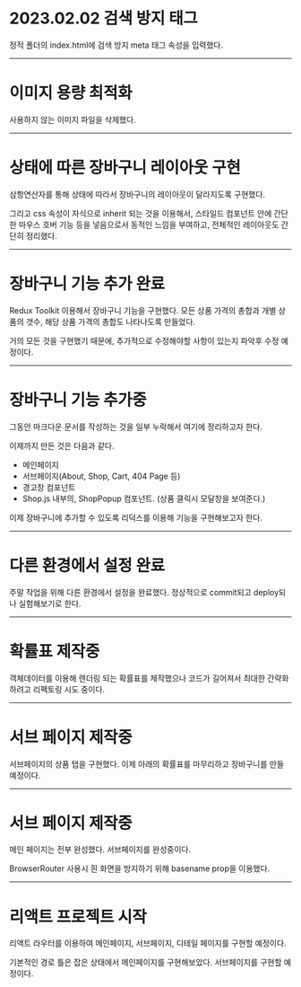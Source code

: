# 2023.02.02 검색 방지 태그

정적 폴더의 index.html에 검색 방지 meta 태그 속성을 입력했다.

---------

# 이미지 용량 최적화

사용하지 않는 이미지 파일을 삭제했다.

---------

# 상태에 따른 장바구니 레이아웃 구현

삼항연산자를 통해 상태에 따라서 장바구니의 레이아웃이 달라지도록 구현했다.

그리고 css 속성이 자식으로 inherit 되는 것을 이용해서, 스타일드 컴포넌트 안에 간단한 마우스 호버 기능 등을 넣음으로서 동적인 느낌을 부여하고, 전체적인 레이아웃도 간단히 정리했다.

---------

# 장바구니 기능 추가 완료

Redux Toolkit 이용해서 장바구니 기능을 구현했다. 모든 상품 가격의 총합과 개별 상품의 갯수, 해당 상품 가격의 총합도 나타나도록 만들었다.

거의 모든 것을 구현했기 때문에, 추가적으로 수정해야할 사항이 있는지 파악후 수정 예정이다.

---------

# 장바구니 기능 추가중

그동안 마크다운 문서를 작성하는 것을 일부 누락해서 여기에 정리하고자 한다.

이제까지 만든 것은 다음과 같다.
- 메인페이지
- 서브페이지(About, Shop, Cart, 404 Page 등)
- 경고창 컴포넌트
- Shop.js 내부의, ShopPopup 컴포넌트. (상품 클릭시 모달창을 보여준다.)

이제 장바구니에 추가할 수 있도록 리덕스를 이용해 기능을 구현해보고자 한다.

---------

# 다른 환경에서 설정 완료

주말 작업을 위해 다른 환경에서 설정을 완료했다. 정상적으로 commit되고 deploy되나 실험해보기로 한다.

---------

# 확률표 제작중

객체데이터를 이용해 렌더링 되는 확률표를 제작했으나 코드가 길어져서 최대한 간략화하려고 리팩토링 시도 중이다.

---------

# 서브 페이지 제작중

서브페이지의 상품 탭을 구현했다. 이제 아래의 확률표를 마무리하고 장바구니를 만들 예정이다.

---------

# 서브 페이지 제작중

메인 페이지는 전부 완성했다. 서브페이지를 완성중이다.

BrowserRouter 사용시 흰 화면을 방지하기 위해 basename prop을 이용했다.

---------

# 리액트 프로젝트 시작

리액트 라우터를 이용하여 메인페이지, 서브페이지, 디테일 페이지를 구현할 예정이다.

기본적인 경로 틀은 잡은 상태에서 메인페이지를 구현해보았다. 서브페이지를 구현할 예정이다.